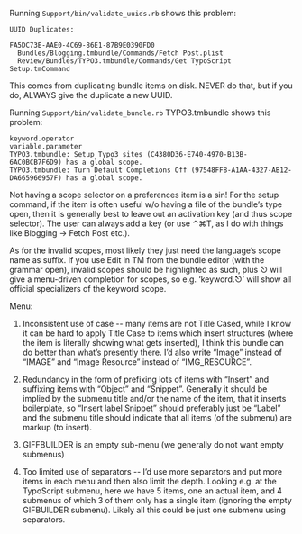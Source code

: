 Running `Support/bin/validate_uuids.rb` shows this problem:

    UUID Duplicates:

    FA5DC73E-AAE0-4C69-86E1-87B9E0390FD0
      Bundles/Blogging.tmbundle/Commands/Fetch Post.plist
      Review/Bundles/TYPO3.tmbundle/Commands/Get TypoScript Setup.tmCommand

This comes from duplicating bundle items on disk. NEVER do that, but if you do, ALWAYS give the duplicate a new UUID.

Running `Support/bin/validate_bundle.rb` TYPO3.tmbundle shows this problem:

    keyword.operator
    variable.parameter
    TYPO3.tmbundle: Setup Typo3 sites (C4380D36-E740-4970-B13B-6AC0BCB7F6D9) has a global scope.
    TYPO3.tmbundle: Turn Default Completions Off (97548FF8-A1AA-4327-AB12-DA665966957F) has a global scope.

Not having a scope selector on a preferences item is a sin! For the setup command, if the item is often useful w/o having a file of the bundle’s type open, then it is generally best to leave out an activation key (and thus scope selector). The user can always add a key (or use ⌃⌘T, as I do with things like Blogging → Fetch Post etc.).

As for the invalid scopes, most likely they just need the language’s scope name as suffix. If you use Edit in TM from the bundle editor (with the grammar open), invalid scopes should be highlighted as such, plus ⎋ will give a menu-driven completion for scopes, so e.g. ‘keyword.⎋’ will show all official specializers of the keyword scope.

Menu:

 1) Inconsistent use of case -- many items are not Title Cased, while I know it can be hard to apply Title Case to items which insert structures (where the item is literally showing what gets inserted), I think this bundle can do better than what’s presently there. I’d also write “Image” instead of “IMAGE” and “Image Resource” instead of “IMG_RESOURCE”.

 2) Redundancy in the form of prefixing lots of items with “Insert” and suffixing items with “Object” and “Snippet”. Generally it should be implied by the submenu title and/or the name of the item, that it inserts boilerplate, so “Insert label Snippet” should preferably just be “Label” and the submenu title should indicate that all items (of the submenu) are markup (to insert).

 3) GIFFBUILDER is an empty sub-menu (we generally do not want empty submenus)

 4) Too limited use of separators -- I’d use more separators and put more items in each menu and then also limit the depth. Looking e.g. at the TypoScript submenu, here we have 5 items, one an actual item, and 4 submenus of which 3 of them only has a single item (ignoring the empty GIFBUILDER submenu). Likely all this could be just one submenu using separators.

